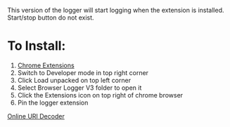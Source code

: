 This version of the logger will start logging when the extension is installed. Start/stop button do not exist.

# To Install: 
1. <a href="chrome://extensions/">Chrome Extensions</a>
2. Switch to Developer mode in top right corner
3. Click Load unpacked on top left corner
4. Select Browser Logger V3 folder to open it
5. Click the Extensions icon on top right of chrome browser 
6. Pin the logger extension

<a href="https://www.urldecoder.org/">Online URI Decoder</a>
